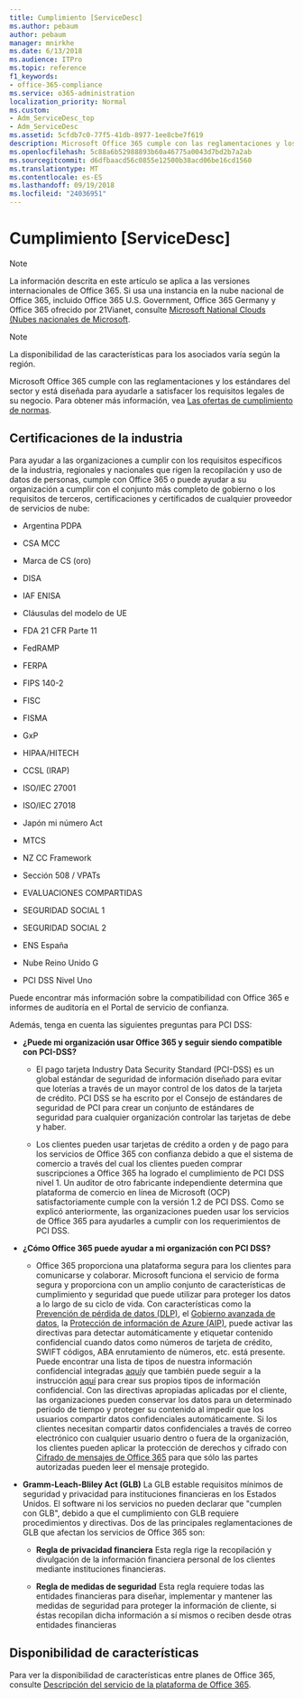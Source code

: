 ```yaml
---
title: Cumplimiento [ServiceDesc]
ms.author: pebaum
author: pebaum
manager: mnirkhe
ms.date: 6/13/2018
ms.audience: ITPro
ms.topic: reference
f1_keywords:
- office-365-compliance
ms.service: o365-administration
localization_priority: Normal
ms.custom:
- Adm_ServiceDesc_top
- Adm_ServiceDesc
ms.assetid: 5cfdb7c0-77f5-41db-8977-1ee8cbe7f619
description: Microsoft Office 365 cumple con las reglamentaciones y los estándares del sector y está diseñada para ayudarle a satisfacer los requisitos legales de su negocio. Para obtener más información, vea las ofertas de cumplimiento de normas.
ms.openlocfilehash: 5c88a6b52988893b60a46775a0043d7bd2b7a2ab
ms.sourcegitcommit: d6dfbaacd56c0855e12500b38acd06be16cd1560
ms.translationtype: MT
ms.contentlocale: es-ES
ms.lasthandoff: 09/19/2018
ms.locfileid: "24036951"
---
```

# <a name="complianceservicedesc"></a>Cumplimiento [ServiceDesc]

> [!NOTE]
> La información descrita en este artículo se aplica a las versiones internacionales de Office 365. Si usa una instancia en la nube nacional de Office 365, incluido Office 365 U.S. Government, Office 365 Germany y Office 365 ofrecido por 21Vianet, consulte [Microsoft National Clouds (Nubes nacionales de Microsoft](https://go.microsoft.com/fwlink/?linkid=841582). 
  
> [!NOTE]
> La disponibilidad de las características para los asociados varía según la región. 
  
Microsoft Office 365 cumple con las reglamentaciones y los estándares del sector y está diseñada para ayudarle a satisfacer los requisitos legales de su negocio. Para obtener más información, vea [Las ofertas de cumplimiento de normas](https://go.microsoft.com/fwlink/?linkid=864391).
  
## <a name="industry-certifications"></a>Certificaciones de la industria

Para ayudar a las organizaciones a cumplir con los requisitos específicos de la industria, regionales y nacionales que rigen la recopilación y uso de datos de personas, cumple con Office 365 o puede ayudar a su organización a cumplir con el conjunto más completo de gobierno o los requisitos de terceros, certificaciones y certificados de cualquier proveedor de servicios de nube:
  
- Argentina PDPA
    
- CSA MCC
    
- Marca de CS (oro)
    
- DISA
    
- IAF ENISA
    
- Cláusulas del modelo de UE
    
- FDA 21 CFR Parte 11
    
- FedRAMP
    
- FERPA
    
- FIPS 140-2
    
- FISC
    
- FISMA
    
- GxP
    
- HIPAA/HITECH
    
- CCSL (IRAP)
    
- ISO/IEC 27001
    
- ISO/IEC 27018
    
- Japón mi número Act
    
- MTCS
    
- NZ CC Framework
    
- Sección 508 / VPATs
    
- EVALUACIONES COMPARTIDAS
    
- SEGURIDAD SOCIAL 1
    
- SEGURIDAD SOCIAL 2
    
- ENS España
    
- Nube Reino Unido G
    
- PCI DSS Nivel Uno
    
Puede encontrar más información sobre la compatibilidad con Office 365 e informes de auditoría en el Portal de servicio de confianza.
  
Además, tenga en cuenta las siguientes preguntas para PCI DSS:
  
- **¿Puede mi organización usar Office 365 y seguir siendo compatible con PCI-DSS?**
    
  - El pago tarjeta Industry Data Security Standard (PCI-DSS) es un global estándar de seguridad de información diseñado para evitar que loterías a través de un mayor control de los datos de la tarjeta de crédito. PCI DSS se ha escrito por el Consejo de estándares de seguridad de PCI para crear un conjunto de estándares de seguridad para cualquier organización controlar las tarjetas de debe y haber.
    
  - Los clientes pueden usar tarjetas de crédito a orden y de pago para los servicios de Office 365 con confianza debido a que el sistema de comercio a través del cual los clientes pueden comprar suscripciones a Office 365 ha logrado el cumplimiento de PCI DSS nivel 1. Un auditor de otro fabricante independiente determina que plataforma de comercio en línea de Microsoft (OCP) satisfactoriamente cumple con la versión 1.2 de PCI DSS. Como se explicó anteriormente, las organizaciones pueden usar los servicios de Office 365 para ayudarles a cumplir con los requerimientos de PCI DSS.
    
- **¿Cómo Office 365 puede ayudar a mi organización con PCI DSS?**
    
  - Office 365 proporciona una plataforma segura para los clientes para comunicarse y colaborar. Microsoft funciona el servicio de forma segura y proporciona con un amplio conjunto de características de cumplimiento y seguridad que puede utilizar para proteger los datos a lo largo de su ciclo de vida. Con características como la [Prevención de pérdida de datos (DLP)](https://go.microsoft.com/fwlink/?linkid=868520), el [Gobierno avanzada de datos](https://go.microsoft.com/fwlink/?linkid=863925), la [Protección de información de Azure (AIP)](https://go.microsoft.com/fwlink/?linkid=868521), puede activar las directivas para detectar automáticamente y etiquetar contenido confidencial cuando datos como números de tarjeta de crédito, SWIFT códigos, ABA enrutamiento de números, etc. está presente. Puede encontrar una lista de tipos de nuestra información confidencial integradas [aquí](https://go.microsoft.com/fwlink/?linkid=868522)y que también puede seguir a la instrucción [aquí](https://go.microsoft.com/fwlink/?linkid=868523) para crear sus propios tipos de información confidencial. Con las directivas apropiadas aplicadas por el cliente, las organizaciones pueden conservar los datos para un determinado período de tiempo y proteger su contenido al impedir que los usuarios compartir datos confidenciales automáticamente. Si los clientes necesitan compartir datos confidenciales a través de correo electrónico con cualquier usuario dentro o fuera de la organización, los clientes pueden aplicar la protección de derechos y cifrado con [Cifrado de mensajes de Office 365](https://go.microsoft.com/fwlink/?linkid=858986) para que sólo las partes autorizadas pueden leer el mensaje protegido. 
    
- **Gramm-Leach-Bliley Act (GLB)** La GLB estable requisitos mínimos de seguridad y privacidad para instituciones financieras en los Estados Unidos. El software ni los servicios no pueden declarar que "cumplen con GLB", debido a que el cumplimiento con GLB requiere procedimientos y directivas. Dos de las principales reglamentaciones de GLB que afectan los servicios de Office 365 son: 
    
  - **Regla de privacidad financiera** Esta regla rige la recopilación y divulgación de la información financiera personal de los clientes mediante instituciones financieras. 
    
  - **Regla de medidas de seguridad** Esta regla requiere todas las entidades financieras para diseñar, implementar y mantener las medidas de seguridad para proteger la información de cliente, si éstas recopilan dicha información a sí mismos o reciben desde otras entidades financieras 
    
## <a name="feature-availability"></a>Disponibilidad de características

Para ver la disponibilidad de características entre planes de Office 365, consulte [Descripción del servicio de la plataforma de Office 365](https://technet.microsoft.com/en-us/library/office-365-platform-service-description.aspx).
  

